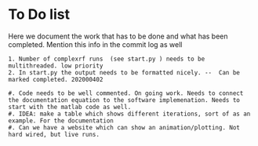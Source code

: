 To Do list
===========

Here we document the work that has to be done and what has been completed. 
Mention this info in the commit log as well

	1. Number of complexrf runs  (see start.py ) needs to be multithreaded. low priority
 	2. In start.py the output needs to be formatted nicely. --  Can be marked completed. 202000402

	#. Code needs to be well commented. On going work. Needs to connect the documentation equation to the software implemenation. Needs to start with the matlab code as well.
	#. IDEA: make a table which shows different iterations, sort of as an example. For the documentation
	#. Can we have a website which can show an animation/plotting. Not hard wired, but live runs.


